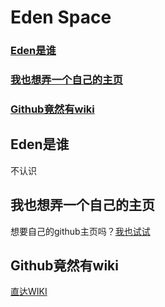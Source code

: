 # Eden Space
### <a href="#1">Eden是谁</a>
### <a href="#2">我也想弄一个自己的主页</a>
### <a href="#3">Github竟然有wiki</a>

## <a name="1">Eden是谁</a>
不认识

## <a name="2">我也想弄一个自己的主页</a>
想要自己的github主页吗？[我也试试](https://docs.github.com/en/github/working-with-github-pages/creating-a-github-pages-site)


## <a name="3">Github竟然有wiki</a>
[直达WIKI](https://github.com/velkoz1108/velkoz1108.github.io/wiki)
